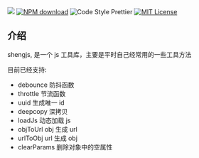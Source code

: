 ![](https://img.shields.io/npm/v/shengjs.svg?style=flat) [![NPM download](https://img.shields.io/npm/dm/eslint-config-sh.svg?style=flat-square)](https://www.npmjs.com/package/shengjs) ![Code Style Prettier](https://img.shields.io/badge/code_style-prettier-ff69b4.svg) [![MIT License](https://img.shields.io/badge/license-MIT-red.svg?style=flat)](https://github.com/sh-react-club/eslint-config-sh)

## 介绍

shengjs, 是一个 js 工具库，主要是平时自己经常用的一些工具方法

目前已经支持:

- debounce 防抖函数
- throttle 节流函数
- uuid 生成唯一 id
- deepcopy 深拷贝
- loadJs 动态加载 js
- objToUrl obj 生成 url
- urlToObj url 生成 obj
- clearParams 删除对象中的空属性
